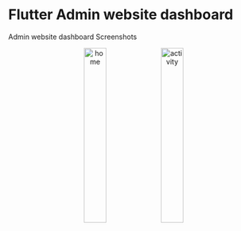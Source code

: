 # Flutter Admin website dashboard


Admin website dashboard Screenshots

<p align="center">
  <img src="[https://github.com/user-attachments/assets/8919a049-5376-4203-91df-69ffe814f34e](https://github.com/user-attachments/assets/99016bc4-e4eb-4456-a210-82f8cd777a32)" alt="home" width="30%" />
  <img src="[https://github.com/user-attachments/assets/19dba818-0917-47a3-a76d-5c5b1f57fe52](https://github.com/user-attachments/assets/8940f0b0-a4de-4564-b973-90b98a693cc7)" alt="activity" width="30%" />
</p>

 


 
